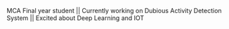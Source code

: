 MCA Final year student ||
Currently working on Dubious Activity Detection System ||
Excited about Deep Learning and IOT
